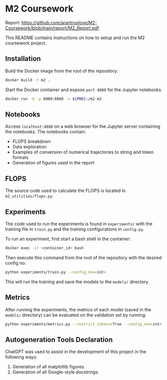 # M2 Coursework

Report: https://github.com/arantruslove/M2-Coursework/blob/main/report/M2_Report.pdf.

This README contains instructions on how to setup and run the M2 coursework project.

## Installation

Build the Docker image from the root of the repository:

```bash
docker build -t m2 .
```

Start the Docker container and expose `port 8888` for the Jupyter notebooks.

```bash
docker run -d -p 8888:8888 -v ${PWD}:/m2 m2
```

## Notebooks

Access `localhost:8888` on a web browser for the Jupyter server containing the notebooks. The notebooks contain:

- FLOPS breakdown
- Data exploration
- Examples of conversion of numerical trajectories to string and token formats
- Generation of figures used in the report

## FLOPS

The source code used to calculate the FLOPS is located in `m2_utilities/flops.py`.

## Experiments

The code used to run the experiments is found in `experiments/` with the training file in `train.py` and the training configurations in `config.py`.

To run an experiment, first start a bash shell in the container:

```bash
docker exec -it <container_id> bash
```

Then execute this command from the root of the repository with the desired config no:

```bash
python experiments/train.py --config_no=<int>
```

This will run the training and save the models to the `models/` directory.

## Metrics

After running the experiments, the metrics of each model (saved in the `models/` directory) can be evaluated on the validation set by running:

```bash
python experiments/metrics.py --restrict_tokens=True --config_no=<int>
```

## Autogeneration Tools Declaration

ChatGPT was used to assist in the development of this project in the following ways:

1. Generation of all matplotlib figures.
2. Generation of all Google-style docstrings.

